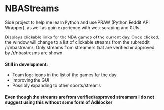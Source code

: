 # NBAStreams

Side project to help me learn Python and use PRAW (Python Reddit API Wrapper), as well as gain experience with web-scraping and GUIs.

Displays clickable links for the NBA games of the current day. Once clicked, the window will change to a list of clickable
streams from the subreddit /r/nbastreams. Only streams from streamers that are verified or approved by /r/nbastreams are shown.

#### Still in development:
* Team logo icons in the list of the games for the day
* Improving the GUI
* Possibly expanding to other sports/streams

#### Even though the streams are from verified/approved streamers I do not suggest using this without some form of Adblocker
